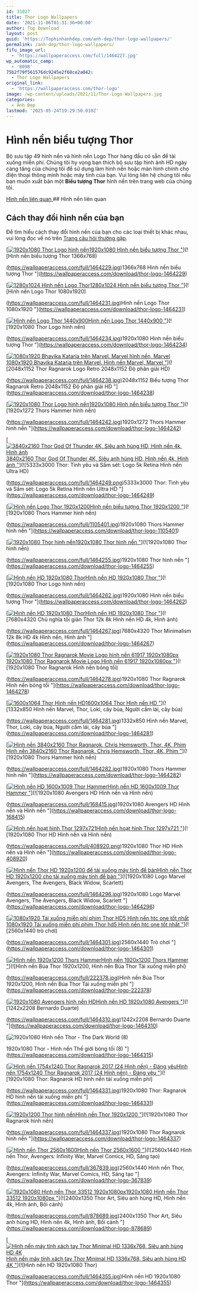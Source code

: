 ```yaml
---
id: 31027
title: Thor Logo Wallpapers
date: '2021-11-06T01:31:36+00:00'
author: Top Download
layout: post
guid: 'https://Tophinhanhdep.com/anh-dep/thor-logo-wallpapers/'
permalink: /anh-dep/thor-logo-wallpapers/
fifu_image_url:
  - 'https://wallpaperaccess.com/full/1464227.jpg'
wp_automatic_camp:
  - '8098'
75b2f79f561576dc9245e2f68ce2a042:
  - Thor Logo Wallpapers
original_link:
  - 'https://wallpaperaccess.com/thor-logo'
image: /wp-content/uploads/2021/11/Thor-Logo-Wallpapers.jpg
categories:
  - Ảnh Đẹp
lastmod: '2025-05-24T19:29:50.010Z'
---
```

# Hình nền biểu tượng Thor

Bộ sưu tập 49 hình nền và hình nền Logo Thor hàng đầu có sẵn để tải xuống miễn phí. Chúng tôi hy vọng bạn thích bộ sưu tập hình ảnh HD ngày càng tăng của chúng tôi để sử dụng làm hình nền hoặc màn hình chính cho điện thoại thông minh hoặc máy tính của bạn. Vui lòng liên hệ chúng tôi nếu bạn muốn xuất bản một **Biểu tượng Thor** hình nền trên trang web của chúng tôi.

[Hình nền liên quan ](#related) ## Hình nền liên quan

## Cách thay đổi hình nền của bạn

Để tìm hiểu cách thay đổi hình nền của bạn cho các loại thiết bị khác nhau, vui lòng đọc về nó trên [Trang câu hỏi thường gặp](https://tophinhanhdep.com/faq/).

  
[[![1920x1080 Thor Logo hình nền](https://wallpaperaccess.com/full/1464227.jpg)1920x1080 Hình nền biểu tượng Thor "](https://wallpaperaccess.com/download/thor-logo-1464227)](![Hình nền biểu tượng Thor 1366x768)

(https://wallpaperaccess.com/full/1464229.jpg)1366x768 Hình nền biểu tượng Thor "](https://wallpaperaccess.com/download/thor-logo-1464229)

[[![1280x1024 Hình nền Logo Thor](https://wallpaperaccess.com/full/1135788.jpg)1280x1024 Hình nền biểu tượng Thor "](https://wallpaperaccess.com/download/thor-logo-1135788)](![Hình nền Logo Thor 1080x1920)

(https://wallpaperaccess.com/full/1464231.jpg)Hình nền Logo Thor 1080x1920 "](https://wallpaperaccess.com/download/thor-logo-1464231)

[[![Hình nền Logo Thor 1440x900](https://wallpaperaccess.com/full/1464233.jpg)Hình nền Logo Thor 1440x900 "](https://wallpaperaccess.com/download/thor-logo-1464233)](![1920x1080 Thor Logo hình nền)

(https://wallpaperaccess.com/full/1464234.jpg)1920x1080 Hình nền biểu tượng Thor "](https://wallpaperaccess.com/download/thor-logo-1464234)

[[![1080x1920 Bhavika Kataria trên Marvel.  Marvel hình nền, Marvel](https://wallpaperaccess.com/full/1464236.jpg)1080x1920 Bhavika Kataria trên Marvel. Hình nền Marvel, Marvel "](https://wallpaperaccess.com/download/thor-logo-1464236)](![2048x1152 Thor Ragnarok Logo Retro 2048x1152 Độ phân giải HD)

(https://wallpaperaccess.com/full/1464238.jpg)2048x1152 Biểu tượng Thor Ragnarok Retro 2048x1152 Độ phân giải HD "](https://wallpaperaccess.com/download/thor-logo-1464238)

[[![1920x1080 Thor Logo hình nền](https://wallpaperaccess.com/full/1464241.jpg)1920x1080 Hình nền biểu tượng Thor "](https://wallpaperaccess.com/download/thor-logo-1464241)](![1920x1272 Thors Hammer hình nền)

(https://wallpaperaccess.com/full/1464242.jpg)1920x1272 Thors Hammer hình nền "](https://wallpaperaccess.com/download/thor-logo-1464242)

[[![3840x2160 Thor God Of Thunder 4K, Siêu anh hùng HD, Hình nền 4k, Hình ảnh](https://wallpaperaccess.com/full/848485.jpg)3840x2160 Thor God Of Thunder 4K, Siêu anh hùng HD, Hình nền 4k, Hình ảnh "](https://wallpaperaccess.com/download/thor-logo-848485)](![5333x3000 Thor: Tình yêu và Sấm sét: Logo 5k Retina Hình nền Ultra HD)

(https://wallpaperaccess.com/full/1464249.png)5333x3000 Thor: Tình yêu và Sấm sét: Logo 5k Retina Hình nền Ultra HD "](https://wallpaperaccess.com/download/thor-logo-1464249)

[[![Hình nền Logo Thor 1920x1200](https://wallpaperaccess.com/full/1464251.jpg)Hình nền biểu tượng Thor 1920x1200 "](https://wallpaperaccess.com/download/thor-logo-1464251)](![1920x1080 Thors Hammer hình nền)

(https://wallpaperaccess.com/full/1105401.jpg)1920x1080 Thors Hammer hình nền "](https://wallpaperaccess.com/download/thor-logo-1105401)

[[![1920x1080 Thor hình nền](https://wallpaperaccess.com/full/1464254.jpg)1920x1080 Thor hình nền "](https://wallpaperaccess.com/download/thor-logo-1464254)](![1920x1080 Thor hình nền)

(https://wallpaperaccess.com/full/1464255.jpg)1920x1080 Thor hình nền "](https://wallpaperaccess.com/download/thor-logo-1464255)

[[![Hình nền HD 1920x1080 Thor](https://wallpaperaccess.com/full/1464259.jpg)Hình nền HD 1920x1080 Thor "](https://wallpaperaccess.com/download/thor-logo-1464259)](![1920x1080 Thor Logo hình nền)

(https://wallpaperaccess.com/full/1464262.jpg)1920x1080 Hình nền biểu tượng Thor "](https://wallpaperaccess.com/download/thor-logo-1464262)

[[![Hình nền HD 1920x1080 Thor](https://wallpaperaccess.com/full/1464265.png)Hình nền HD 1920x1080 Thor "](https://wallpaperaccess.com/download/thor-logo-1464265)](![7680x4320 Chủ nghĩa tối giản Thor 12k 8k Hình nền HD 4k, Hình ảnh)

(https://wallpaperaccess.com/full/1464267.jpg)7680x4320 Thor Minimalism 12k 8k HD 4k Hình nền, Hình ảnh "](https://wallpaperaccess.com/download/thor-logo-1464267)

[[![1920x1080 Thor Ragnarok Movie Logo hình nền 61917 1920x1080px](https://wallpaperaccess.com/full/1464273.jpg)1920x1080 Thor Ragnarok Movie Logo Hình nền 61917 1920x1080px "](https://wallpaperaccess.com/download/thor-logo-1464273)](![1920x1080 Thor Ragnarok Hình nền bóng tối)

(https://wallpaperaccess.com/full/1464278.jpg)1920x1080 Thor Ragnarok Hình nền bóng tối "](https://wallpaperaccess.com/download/thor-logo-1464278)

[[![1600x1064 Thor Hình nền HD](https://wallpaperaccess.com/full/1464279.jpg)1600x1064 Thor Hình nền HD "](https://wallpaperaccess.com/download/thor-logo-1464279)](![1332x850 Hình nền Marvel, Thor, Loki, cây búa, Người cầm lái, cây búa)

(https://wallpaperaccess.com/full/1464281.jpg)1332x850 Hình nền Marvel, Thor, Loki, cây búa, Người cầm lái, cây búa "](https://wallpaperaccess.com/download/thor-logo-1464281)

[[![Hình nền 3840x2160 Thor Ragnarok, Chris Hemsworth, Thor, 4K, Phim](https://wallpaperaccess.com/full/699698.jpg)Hình nền 3840x2160 Thor Ragnarok, Chris Hemsworth, Thor, 4K, Phim "](https://wallpaperaccess.com/download/thor-logo-699698)](![1920x1080 Thors Hammer hình nền)

(https://wallpaperaccess.com/full/1464282.jpg)1920x1080 Thors Hammer hình nền "](https://wallpaperaccess.com/download/thor-logo-1464282)

[[![Hình nền HD 1600x1009 Thor Hammer](https://wallpaperaccess.com/full/1464285.png)Hình nền HD 1600x1009 Thor Hammer "](https://wallpaperaccess.com/download/thor-logo-1464285)](![1920x1080 Avengers HD Hình nền và Hình nền)

(https://wallpaperaccess.com/full/168415.jpg)1920x1080 Avengers HD Hình nền và Hình nền "](https://wallpaperaccess.com/download/thor-logo-168415)

[[![Hình nền hoạt hình Thor 1297x721](https://wallpaperaccess.com/full/1464291.jpg)Hình nền hoạt hình Thor 1297x721 "](https://wallpaperaccess.com/download/thor-logo-1464291)](![1920x1080 Thor HD Hình nền và Hình nền)

(https://wallpaperaccess.com/full/408920.png)1920x1080 Thor HD Hình nền và Hình nền "](https://wallpaperaccess.com/download/thor-logo-408920)

[[![Hình nền Thor HD 1920x1200 để tải xuống máy tính để bàn](https://wallpaperaccess.com/full/1464294.jpg)Hình nền Thor HD 1920x1200 cho tải xuống máy tính để bàn "](https://wallpaperaccess.com/download/thor-logo-1464294)](![1920x1080 Logo Marvel Avengers, The Avengers, Black Widow, Scarlett)

(https://wallpaperaccess.com/full/1464296.jpg)1920x1080 Logo Marvel Avengers, The Avengers, Black Widow, Scarlett "](https://wallpaperaccess.com/download/thor-logo-1464296)

[[![1080x1920 Tải xuống miễn phí phim Thor HD5 Hình nền htc one tốt nhất](https://wallpaperaccess.com/full/1464298.jpg)1080x1920 Tải xuống miễn phí phim Thor hd5 Hình nền htc one tốt nhất "](https://wallpaperaccess.com/download/thor-logo-1464298)](![2560x1440 trò chơi)

(https://wallpaperaccess.com/full/1464301.jpg)2560x1440 Trò chơi "](https://wallpaperaccess.com/download/thor-logo-1464301)

[[![Hình nền 1920x1200 Thors Hammer](https://wallpaperaccess.com/full/1138911.jpg)Hình nền 1920x1200 Thors Hammer "](https://wallpaperaccess.com/download/thor-logo-1138911)](![Hình nền Búa Thor 1920x1200, Hình nền Búa Thor Tải xuống miễn phí)

(https://wallpaperaccess.com/full/222378.jpg)Hình nền Búa Thor 1920x1200, Hình nền Búa Thor Tải xuống miễn phí "](https://wallpaperaccess.com/download/thor-logo-222378)

[[![1920x1080 Avengers hình nền HD](https://wallpaperaccess.com/full/213161.jpg)Hình nền HD 1920x1080 Avengers "](https://wallpaperaccess.com/download/thor-logo-213161)](![1242x2208 Bernardo Duarte)

(https://wallpaperaccess.com/full/1464310.jpg)1242x2208 Bernardo Duarte "](https://wallpaperaccess.com/download/thor-logo-1464310)

[![1920x1080 Hình nền Thor - The Dark World (8)](https://wallpaperaccess.com/full/1464315.jpg)

1920x1080 Thor - Hình nền Thế giới bóng tối (8) "](https://wallpaperaccess.com/download/thor-logo-1464315)

[[![Hình nền 1754x1240 Thor Ragnarok 2017 (24 Hình nền) - Đáng yêu](https://wallpaperaccess.com/full/1464322.jpg)Hình nền 1754x1240 Thor Ragnarok 2017 (24 Hình nền) - Đáng yêu "](https://wallpaperaccess.com/download/thor-logo-1464322)](![1920x1080 Thor: Ragnarok HD hình nền tải xuống miễn phí)

(https://wallpaperaccess.com/full/1464331.jpg)1920x1080 Thor: Ragnarok HD hình nền tải xuống miễn phí "](https://wallpaperaccess.com/download/thor-logo-1464331)

[[![1920x1200 Thor hình nền](https://wallpaperaccess.com/full/1464336.jpg)Hình nền Thor 1920x1200 "](https://wallpaperaccess.com/download/thor-logo-1464336)](![1920x1080 Thor Ragnarok hình nền)

(https://wallpaperaccess.com/full/1464337.jpg)1920x1080 Thor Ragnarok hình nền "](https://wallpaperaccess.com/download/thor-logo-1464337)

[[![Hình nền Thor 2560x1600](https://wallpaperaccess.com/full/1135829.jpg)Hình nền Thor 2560x1600 "](https://wallpaperaccess.com/download/thor-logo-1135829)](![2560x1440 Hình nền Thor, Avengers: Infinity War, Marvel Comics, HD, Sáng tạo)

(https://wallpaperaccess.com/full/367839.jpg)2560x1440 Hình nền Thor, Avengers: Infinity War, Marvel Comics, HD, Sáng tạo "](https://wallpaperaccess.com/download/thor-logo-367839)

[[![1920x1080 Hình nền Thor 33512 1920x1080px](https://wallpaperaccess.com/full/1464344.jpg)1920x1080 Hình nền Thor 33512 1920x1080px "](https://wallpaperaccess.com/download/thor-logo-1464344)](![2400x1350 Thor Art, Siêu anh hùng HD, Hình nền 4k, Hình ảnh, Bối cảnh)

(https://wallpaperaccess.com/full/878689.jpg)2400x1350 Thor Art, Siêu anh hùng HD, Hình nền 4k, Hình ảnh, Bối cảnh "](https://wallpaperaccess.com/download/thor-logo-878689)

[[![Hình nền máy tính xách tay Thor Minimal HD 1336x768, Siêu anh hùng HD 4K](https://wallpaperaccess.com/full/1464351.jpg)Hình nền máy tính xách tay Thor Minimal HD 1336x768, Siêu anh hùng HD 4K "](https://wallpaperaccess.com/download/thor-logo-1464351)](![Hình nền HD 1920x1080 Thor)

(https://wallpaperaccess.com/full/1464355.jpg)Hình nền HD 1920x1080 Thor "](https://wallpaperaccess.com/download/thor-logo-1464355)
